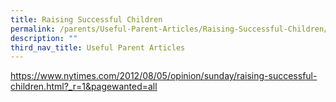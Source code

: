 ```yaml
---
title: Raising Successful Children
permalink: /parents/Useful-Parent-Articles/Raising-Successful-Children/
description: ""
third_nav_title: Useful Parent Articles
---
```

https://www.nytimes.com/2012/08/05/opinion/sunday/raising-successful-children.html?_r=1&pagewanted=all